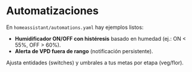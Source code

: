 # Automatizaciones

En `homeassistant/automations.yaml` hay ejemplos listos:

- **Humidificador ON/OFF con histéresis** basado en humedad (ej.: ON < 55%, OFF > 60%).
- **Alerta de VPD fuera de rango** (notificación persistente).

Ajusta entidades (switches) y umbrales a tus metas por etapa (veg/flor).
